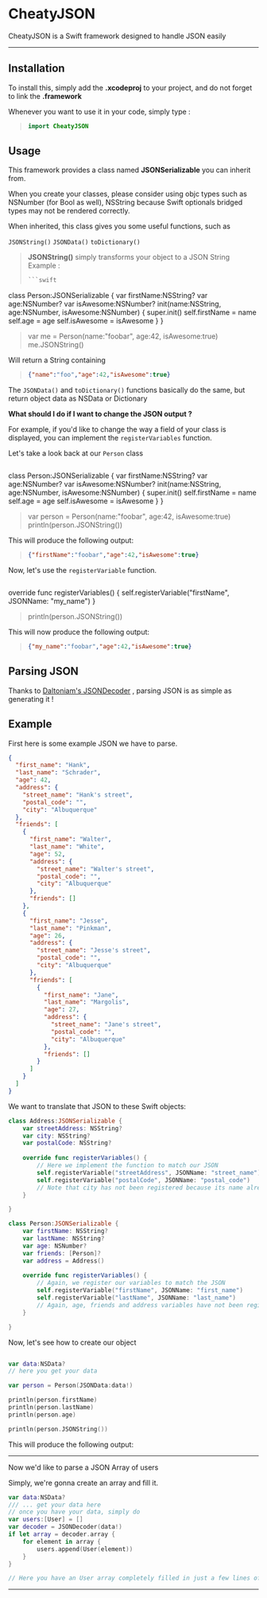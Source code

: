 CheatyJSON
===================


CheatyJSON is a Swift framework designed to handle JSON easily

----------


Installation
-------------

To install this, simply add the **.xcodeproj** to your project, and do not forget to link the **.framework** 

Whenever you want to use it in your code, simply type :

> ```swift
> import CheatyJSON

Usage
-------------

This framework provides a class named **JSONSerializable** you can inherit from.

When you create your classes, please consider using objc types such as NSNumber (for Bool as well), NSString because Swift optionals bridged types may not be rendered correctly.

When inherited, this class gives you some useful functions, such as

`JSONString()`
`JSONData()`
`toDictionary()`

> **JSONString()** simply transforms your object to a JSON String
> Example :
> ```swift
> ```swift
class Person:JSONSerializable {
    var firstName:NSString?
    var age:NSNumber?
    var isAwesome:NSNumber?
    init(name:NSString, age:NSNumber, isAwesome:NSNumber) {
        super.init()
        self.firstName = name
        self.age = age
        self.isAwesome = isAwesome
    }
}
>
> var me = Person(name:"foobar", age:42, isAwesome:true)
> me.JSONString()

Will return a String containing
> ```json
> {"name":"foo","age":42,"isAwesome":true}

The `JSONData()` and `toDictionary()` functions basically do the same, but return object data as NSData or Dictionary

**What should I do if I want to change the JSON output ?**

For example, if you'd like to change the way a field of your class is displayed, you can implement the `registerVariables` function.

Let's take a look back at our `Person` class

> ```swift
class Person:JSONSerializable {
    var firstName:NSString?
    var age:NSNumber?
    var isAwesome:NSNumber?
    init(name:NSString, age:NSNumber, isAwesome:NSNumber) {
        super.init()
        self.firstName = name
        self.age = age
        self.isAwesome = isAwesome
    }
}
>
> var person = Person(name:"foobar", age:42, isAwesome:true)
> println(person.JSONString())

This will produce the following output:
> ```json
> {"firstName":"foobar","age":42,"isAwesome":true}

Now, let's use the `registerVariable` function.

> ```swift
override func registerVariables() {
        self.registerVariable("firstName", JSONName: "my_name")
    }
> println(person.JSONString())

This will now produce the following output:
> ```json
> {"my_name":"foobar","age":42,"isAwesome":true}


Parsing JSON
----------

Thanks to [Daltoniam's JSONDecoder](https://github.com/daltoniam/JSONJoy-Swift) , parsing JSON is as simple as generating it !

## Example

First here is some example JSON we have to parse.

```json
{
  "first_name": "Hank",
  "last_name": "Schrader",
  "age": 42,
  "address": {
    "street_name": "Hank's street",
    "postal_code": "",
    "city": "Albuquerque"
  },
  "friends": [
    {
      "first_name": "Walter",
      "last_name": "White",
      "age": 52,
      "address": {
        "street_name": "Walter's street",
        "postal_code": "",
        "city": "Albuquerque"
      },
      "friends": []
    },
    {
      "first_name": "Jesse",
      "last_name": "Pinkman",
      "age": 26,
      "address": {
        "street_name": "Jesse's street",
        "postal_code": "",
        "city": "Albuquerque"
      },
      "friends": [
        {
          "first_name": "Jane",
          "last_name": "Margolis",
          "age": 27,
          "address": {
            "street_name": "Jane's street",
            "postal_code": "",
            "city": "Albuquerque"
          },
          "friends": []
        }
      ]
    }
  ]
}
```

We want to translate that JSON to these Swift objects:


```swift
class Address:JSONSerializable {
    var streetAddress: NSString?
    var city: NSString?
    var postalCode: NSString?
    
    override func registerVariables() {
        // Here we implement the function to match our JSON
        self.registerVariable("streetAddress", JSONName: "street_name")
        self.registerVariable("postalCode", JSONName: "postal_code")
        // Note that city has not been registered because its name already matches our JSON
    }

}

class Person:JSONSerializable {
    var firstName: NSString?
    var lastName: NSString?
    var age: NSNumber?
    var friends: [Person]?
    var address = Address()
    
    override func registerVariables() {
        // Again, we register our variables to match the JSON
        self.registerVariable("firstName", JSONName: "first_name")
        self.registerVariable("lastName", JSONName: "last_name")
        // Again, age, friends and address variables have not been registered as they already match our JSON
    }

}
```

Now, let's see how to create our object

```swift

var data:NSData?
// here you get your data

var person = Person(JSONData:data!)

println(person.firstName)
println(person.lastName)
println(person.age)

println(person.JSONString())

```

This will produce the following output:


---

Now we'd like to parse a JSON Array of users

Simply, we're gonna create an array and fill it.

```swift
var data:NSData?
/// ... get your data here
// once you have your data, simply do
var users:[User] = []
var decoder = JSONDecoder(data!)
if let array = decoder.array {
    for element in array {
        users.append(User(element))
    }
}

// Here you have an User array completely filled in just a few lines of code

```

---




